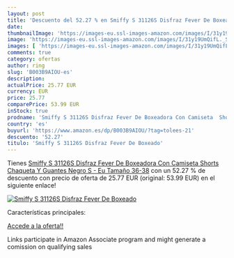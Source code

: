```yaml
---
layout: post
title: 'Descuento del 52.27 % en Smiffy S 31126S Disfraz Fever De Boxeado'
date: 
thumbnailImage: 'https://images-eu.ssl-images-amazon.com/images/I/31y19UmQifL._SL200_.jpg'
image: 'https://images-eu.ssl-images-amazon.com/images/I/31y19UmQifL._SL200_.jpg'
images: [ 'https://images-eu.ssl-images-amazon.com/images/I/31y19UmQifL._SL200_.jpg' ]
comments: true
category: ofertas
author: ring
slug: 'B003B9AIOU-es'
description:
actualPrice: 25.77 EUR
currency: EUR
price: 25.77
comparePrice: 53.99 EUR
inStock: true
prodname: 'Smiffy S 31126S Disfraz Fever De Boxeadora Con Camiseta  Shorts Chaqueta Y Guantes  Negro  S - Eu Tamaño 36-38'
country: 'es'
buyurl: 'https://www.amazon.es/dp/B003B9AIOU/?tag=tolees-21'
descuento: '52.27'
titulo: 'Smiffy S 31126S Disfraz Fever De Boxeado'
---
```


Tienes [Smiffy S 31126S Disfraz Fever De Boxeadora Con Camiseta  Shorts Chaqueta Y Guantes  Negro  S - Eu Tamaño 36-38](https://www.amazon.es/dp/B003B9AIOU/?tag=tolees-21) con un 52.27 % de descuento con precio de oferta de 25.77 EUR (original: 53.99 EUR) en el siguiente enlace!

[![Smiffy S 31126S Disfraz Fever De Boxeado](https://images-eu.ssl-images-amazon.com/images/I/31y19UmQifL._SL200_.jpg)](https://www.amazon.es/dp/B003B9AIOU/?tag=tolees-21)

Características principales:


[Accede a la oferta!!](https://www.amazon.es/dp/B003B9AIOU/?tag=tolees-21)

Links participate in Amazon Associate program and might generate a comission on qualifying sales


